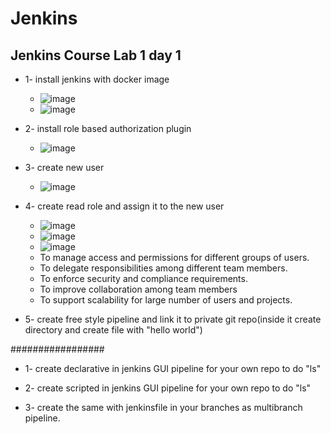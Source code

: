 # Jenkins

## Jenkins Course Lab 1 day 1

- 1- install jenkins with docker image
  - ![image](https://user-images.githubusercontent.com/28235504/215155463-8b8f19da-0a71-4889-a14a-52da8737a8a9.png)
  - ![image](https://user-images.githubusercontent.com/28235504/215155597-481d5a12-0c3e-49a1-8f66-ef6f429437e4.png)

- 2- install role based authorization plugin 
  - ![image](https://user-images.githubusercontent.com/28235504/215155802-5cf139f7-adef-4de9-bc3b-0214aeeac489.png)
  
- 3- create new user
  - ![image](https://user-images.githubusercontent.com/28235504/215155929-10cb2f41-723b-4528-8355-d7d3a5f507b5.png)

- 4- create read role and assign it to the new user
  - ![image](https://user-images.githubusercontent.com/28235504/215161163-1ff9ba0c-df30-4e4d-b1d1-f05f7417d277.png)
  - ![image](https://user-images.githubusercontent.com/28235504/215161232-61caf8d7-d9fd-4c64-a24f-50e55bdeec85.png)
  - ![image](https://user-images.githubusercontent.com/28235504/215161281-1ae0476b-5c8e-4e56-bc6f-b89e7207b0b1.png)
  - To manage access and permissions for different groups of users.
  - To delegate responsibilities among different team members.
  - To enforce security and compliance requirements.
  - To improve collaboration among team members
  - To support scalability for large number of users and projects.

- 5- create free style pipeline and link it to private git repo(inside it create directory and create file with "hello world")

#################
- 1- create declarative in jenkins GUI pipeline for your own repo to do "ls"

- 2- create scripted in jenkins GUI pipeline for your own repo to do "ls"

- 3- create the same with jenkinsfile in your branches as multibranch pipeline. 
